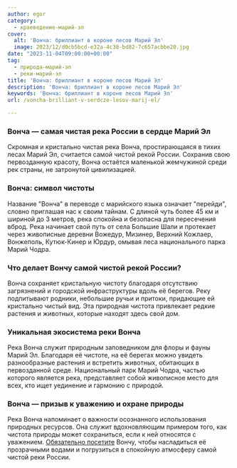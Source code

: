 ```yaml
---
author: egor
category:
  - краеведение-марий-эл
cover:
  alt: 'Вонча: бриллиант в короне лесов Марий Эл'
  image: 2023/12/d0cb5bcd-e32a-4c38-bd82-7c657acbbe20.jpg
date: "2023-11-04T09:00:00+00:00"
tag:
  - природа-марий-эл
  - реки-марий-эл
title: 'Вонча: бриллиант в короне лесов Марий Эл'
description: 'Вонча: бриллиант в короне лесов Марий Эл'
keywords: 'Вонча: бриллиант в короне лесов Марий Эл'
url: /voncha-brilliant-v-serdcze-lesov-marij-el/

---
```

### Вонча — самая чистая река России в сердце Марий Эл

Скромная и кристально чистая река Вонча, простирающаяся в тихих лесах Марий Эл, считается самой чистой рекой России. Сохранив свою первозданную красоту, Вонча остаётся маленькой жемчужиной среди рек страны, не затронутой цивилизацией.

### Вонча: символ чистоты

Название "Вонча" в переводе с марийского языка означает "перейди", словно приглашая нас к своим тайнам. С длиной чуть более 45 км и шириной до 3 метров, река спокойна и безопасна для пересечения вброд. Река начинает свой путь от села Большие Шали и протекает через живописные деревни Вожедур, Мизинер, Верхний Кожлаер, Вонжеполь, Кутюк-Кинер и Юрдур, омывая леса национального парка Марий Чодра.

### Что делает Вончу самой чистой рекой России?

Вонча сохраняет кристальную чистоту благодаря отсутствию загрязнений и городской инфраструктуры вдоль её берегов. Реку подпитывают родники, небольшие ручьи и притоки, придающие ей кристально чистый вид. Эта природная чистота привлекает редкие растения и животных, которые находят здесь свой дом.

### Уникальная экосистема реки Вонча

Река Вонча служит природным заповедником для флоры и фауны Марий Эл. Благодаря её чистоте, на её берегах можно увидеть разнообразные растения и встретить животных, обитающих в первозданной среде. Национальный парк Марий Чодра, частью которого является река, представляет собой живописное место для всех, кто ищет уединение и гармонию с природой.

### Вонча — призыв к уважению и охране природы

Река Вонча напоминает о важности осознанного использования природных ресурсов. Она служит вдохновляющим примером того, как чистота природы может сохраниться, если к ней относятся с уважением. [Обязательно посетите](/ekskursii-bolshaya-kokshaga/) Вончу, чтобы насладиться её прозрачными водами и погрузиться в спокойную атмосферу самой чистой реки России.
